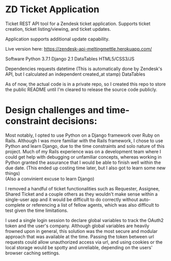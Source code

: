 # ZD Ticket Application

Ticket REST API tool for a Zendesk ticket application. Supports ticket creation, ticket listing/viewing, and ticket updates.  

Application supports additional update capability.

Live version here:
https://zendesk-api-meltingmettle.herokuapp.com/

Software
Python 3.7.1
Django 2.1 
DataTables
HTML5/CSS3/JS

Dependencies
requests
datetime (This is automatically done by Zendesk's API, but I calculated an independent created_at stamp)
DataTables

As of now, the actual code is in a private repo, so I created this repo to store the public README until I'm cleared to release the source code publicly.  


# Design challenges and time-constraint decisions:
Most notably, I opted to use Python on a Django framework over Ruby on Rails.
Although I was more familiar with the Rails framework, I chose to use Python and learn Django, due to the time constraints and solo nature of this project.  Much of my Rails experience was on a development team where I could get help with debugging or unfamiliar concepts, whereas working in Python granted the assurance that I would be able to finish well within the due date. (This ended up costing time later, but I also got to learn some new things)  
(Also a convinient excuse to learn Django)

I removed a handful of ticket functionalities such as Requester, Assignee, Shared Ticket and a couple others as they wouldn't make sense within a single-user app and it would be difficult to do correctly without auto-complete or referencing a list of fellow agents, which was also difficult to test given the time limitations.

I used a single login session to declare global variables to track the OAuth2 token and the user's company.  Although global variables are heavily frowned upon in general, this solution was the most secure and modular approach that was available at the time.  Passing the token between url requests could allow unauthorized access via url, and using cookies or the local storage would be spotty and unreliable, depending on the users' browser caching settings.  

